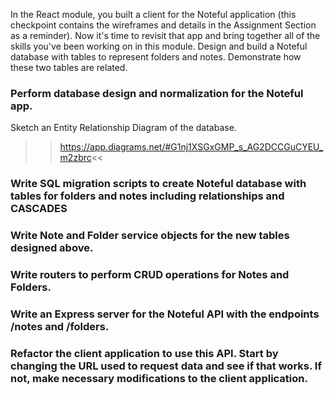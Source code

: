 In the React module, you built a client for the Noteful application (this checkpoint contains the wireframes and details in the Assignment Section as a reminder). Now it's time to revisit that app and bring together all of the skills you've been working on in this module. Design and build a Noteful database with tables to represent folders and notes. Demonstrate how these two tables are related.

### Perform database design and normalization for the Noteful app. 
Sketch an Entity Relationship Diagram of the database.
>>https://app.diagrams.net/#G1nj1XSGxGMP_s_AG2DCCGuCYEU_m2zbrc<<

### Write SQL migration scripts to create Noteful database with tables for folders and notes including relationships and CASCADES

### Write Note and Folder service objects for the new tables designed above.

### Write routers to perform CRUD operations for Notes and Folders.

### Write an Express server for the Noteful API with the endpoints /notes and /folders.

### Refactor the client application to use this API. Start by changing the URL used to request data and see if that works. If not, make necessary modifications to the client application.
